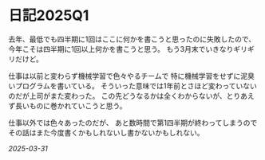# 日記2025Q1

去年、最低でも四半期に1回はここに何かを書こうと思ったのに失敗したので、
今年こそは四半期に1回以上何かを書こうと思う。
もう3月末でいきなりギリギリだけど。

仕事は以前と変わらず機械学習で色々やるチームで
特に機械学習をせずに泥臭いプログラムを書いている。
そういった意味では1年前とさほど変わっていないのだが上司がまた変わった。
この先どうなるかは全くわからないが、とりあえず長いものに巻かれていこうと思う。

仕事以外では色々あったのだが、
あと数時間で第1四半期が終わってしまうので
その話はまた今度書くかもしれないし書かないかもしれない。

*2025-03-31*
